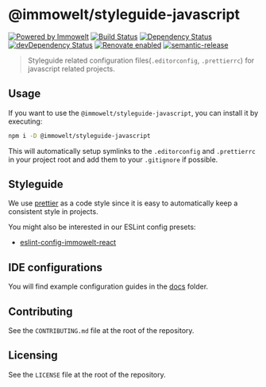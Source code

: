 # @immowelt/styleguide-javascript

[![Powered by Immowelt](https://img.shields.io/badge/powered%20by-immowelt-yellow.svg?colorB=ffb200)](https://stackshare.io/immowelt-group/)
[![Build Status](https://travis-ci.org/ImmoweltGroup/styleguide-javascript.svg?branch=master)](https://travis-ci.org/ImmoweltGroup/styleguide-javascript)
[![Dependency Status](https://david-dm.org/ImmoweltGroup/styleguide-javascript.svg)](https://david-dm.org/ImmoweltGroup/styleguide-javascript)
[![devDependency Status](https://david-dm.org/ImmoweltGroup/styleguide-javascript/dev-status.svg)](https://david-dm.org/ImmoweltGroup/styleguide-javascript#info=devDependencies&view=table)
[![Renovate enabled](https://img.shields.io/badge/renovate-enabled-brightgreen.svg)](https://renovateapp.com/)
[![semantic-release](https://img.shields.io/badge/%20%20%F0%9F%93%A6%F0%9F%9A%80-semantic--release-e10079.svg)](https://github.com/semantic-release/semantic-release)

> Styleguide related configuration files(`.editorconfig`, `.prettierrc`) for javascript related projects.

## Usage

If you want to use the `@immowelt/styleguide-javascript`, you can install it by executing:

```bash
npm i -D @immowelt/styleguide-javascript
```

This will automatically setup symlinks to the `.editorconfig` and `.prettierrc` in your project root and add them to your `.gitignore` if possible.

## Styleguide

We use [prettier](https://github.com/prettier/prettier) as a code style since it is easy to automatically keep a consistent style in projects.

You might also be interested in our ESLint config presets:

* [eslint-config-immowelt-react](https://github.com/ImmoweltGroup/eslint-config-immowelt-react)

## IDE configurations
You will find example configuration guides in the [docs](https://github.com/ImmoweltGroup/styleguide-javascript/tree/master/docs) folder.

## Contributing
See the `CONTRIBUTING.md` file at the root of the repository.

## Licensing
See the `LICENSE` file at the root of the repository.
